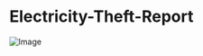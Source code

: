 # Electricity-Theft-Report

![Image](https://github.com/user-attachments/assets/e52141e6-dbb5-4e73-b803-a15691469d3c)
